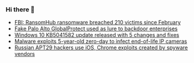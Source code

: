 ### Hi there 👋

<!--START_SECTION:feed-->
* [FBI: RansomHub ransomware breached 210 victims since February](https://www.bleepingcomputer.com/news/security/fbi-ransomhub-ransomware-breached-210-victims-since-february/)
* [Fake Palo Alto GlobalProtect used as lure to backdoor enterprises](https://www.bleepingcomputer.com/news/security/fake-palo-alto-globalprotect-used-as-lure-to-backdoor-enterprises/)
* [Windows 10 KB5041582 update released with 5 changes and fixes](https://www.bleepingcomputer.com/news/microsoft/windows-10-kb5041582-update-released-with-5-changes-and-fixes/)
* [Malware exploits 5-year-old zero-day to infect end-of-life IP cameras](https://www.bleepingcomputer.com/news/security/malware-exploits-5-year-old-zero-day-to-infect-end-of-life-ip-cameras/)
* [Russian APT29 hackers use iOS, Chrome exploits created by spyware vendors](https://www.bleepingcomputer.com/news/security/russian-apt29-hackers-use-ios-chrome-exploits-created-by-spyware-vendors/)
<!--END_SECTION:feed-->

<!--
**frankenk/frankenk** is a ✨ _special_ ✨ repository because its `README.md` (this file) appears on your GitHub profile.

Here are some ideas to get you started:

- 🔭 I’m currently working on ...
- 🌱 I’m currently learning ...
- 👯 I’m looking to collaborate on ...
- 🤔 I’m looking for help with ...
- 💬 Ask me about ...
- 📫 How to reach me: ...
- 😄 Pronouns: ...
- ⚡ Fun fact: ...
-->



